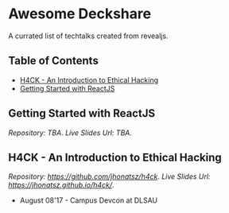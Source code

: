 # Awesome Deckshare

A currated list of techtalks created from revealjs.

## Table of Contents
- [H4CK - An Introduction to Ethical Hacking](#h4ck-an-introduction-to-ethical-hacking)
- [Getting Started with ReactJS](#getting-started-with-reactjs)


## Getting Started with ReactJS
*Repository: TBA*.
*Live Slides Url: TBA*.

## H4CK - An Introduction to Ethical Hacking
*Repository: https://github.com/jhonatsz/h4ck*.
*Live Slides Url: https://jhonatsz.github.io/h4ck/*.
  - August 08'17 - Campus Devcon at DLSAU
